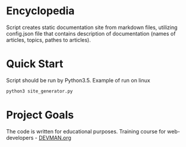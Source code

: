 # Encyclopedia 
Script creates static documentation site from markdown files, utilizing config.json file that contains description of documentation (names of articles, topics, pathes to articles).

# Quick Start
Script should be run by Python3.5.
Example of run on linux

```bash
python3 site_generator.py
```

# Project Goals

The code is written for educational purposes. Training course for web-developers - [DEVMAN.org](https://devman.org)
